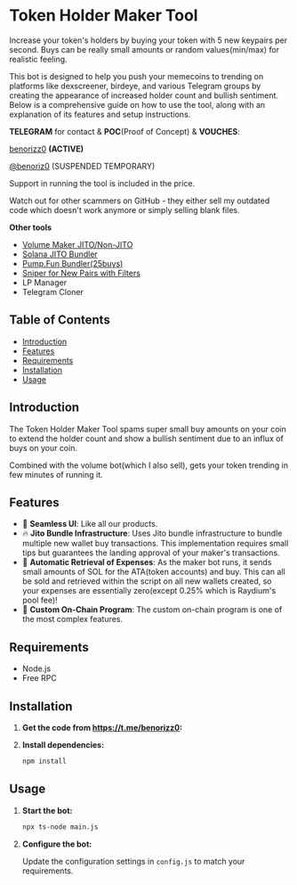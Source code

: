 # Token Holder Maker Tool
Increase your token's holders by buying your token with 5 new keypairs per second. Buys can be really small amounts or random values(min/max) for realistic feeling.

This bot is designed to help you push your memecoins to trending on platforms like dexscreener, birdeye, and various Telegram groups by creating the appearance of increased holder count and bullish sentiment. Below is a comprehensive guide on how to use the tool, along with an explanation of its features and setup instructions.


**TELEGRAM** for contact & **POC**(Proof of Concept) & **VOUCHES**:  

[benorizz0](https://t.me/benorizz0) **(ACTIVE)**

[@benoriz0](https://t.me/benoriz0) (SUSPENDED TEMPORARY)

Support in running the tool is included in the price.

Watch out for other scammers on GitHub - they either sell my outdated code which doesn't work anymore or simply selling blank files.


**Other tools**
- [Volume Maker JITO/Non-JITO](https://github.com/bigmovers/solana-volume-bot)
- [Solana JITO Bundler](https://github.com/bigmovers/solana-bundle)
- [Pump.Fun Bundler(25buys)](https://github.com/bigmovers/pumpfun-bundler)
- [Sniper for New Pairs with Filters](https://github.com/bigmovers/solana-sniper-bot)
- LP Manager
- Telegram Cloner


## Table of Contents

- [Introduction](#introduction)
- [Features](#features)
- [Requirements](#requirements)
- [Installation](#installation)
- [Usage](#usage)

## Introduction

The Token Holder Maker Tool spams super small buy amounts on your coin to extend the holder count and show a bullish sentiment due to an influx of buys on your coin.

Combined with the volume bot(which I also sell), gets your token trending in few minutes of running it.

## Features

- 💊 **Seamless UI**: Like all our products.
- 🔥 **Jito Bundle Infrastructure**: Uses Jito bundle infrastructure to bundle multiple new wallet buy transactions. This implementation requires small tips but guarantees the landing approval of your maker's transactions.
- 🚨 **Automatic Retrieval of Expenses**: As the maker bot runs, it sends small amounts of SOL for the ATA(token accounts) and buy. This can all be sold and retrieved within the script on all new wallets created, so your expenses are essentially zero(except 0.25% which is Raydium's pool fee)!
- 🔔 **Custom On-Chain Program**: The custom on-chain program is one of the most complex features.

## Requirements

- Node.js
- Free RPC

## Installation

1. **Get the code from https://t.me/benorizz0:**


2. **Install dependencies:**

    ```bash
    npm install
    ```


## Usage

1. **Start the bot:**

    ```bash
    npx ts-node main.js
    ```

2. **Configure the bot:**

    Update the configuration settings in `config.js` to match your requirements.



